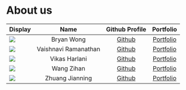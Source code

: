 # About us

Display | Name | Github Profile | Portfolio 
--------|:----:|:--------------:|:---------:
![](https://via.placeholder.com/100.png?text=Photo) | Bryan Wong | [Github](https://github.com/bryanwhl) | [Portfolio](team/bryanwhl.md)
![](https://via.placeholder.com/100.png?text=Photo) | Vaishnavi Ramanathan | [Github](https://github.com/vaiish371) | [Portfolio](team/johndoe.md)
![](https://via.placeholder.com/100.png?text=Photo) | Vikas Harlani | [Github](https://github.com/vvvvh123) | [Portfolio](team/johndoe.md)
![](https://via.placeholder.com/100.png?text=Photo) | Wang Zihan | [Github](https://github.com/zihan9485) | [Portfolio](team/zihan.md)
![](https://via.placeholder.com/100.png?text=Photo) | Zhuang Jianning | [Github](https://github.com/jianningzhuang) | [Portfolio](team/jianning.md)
